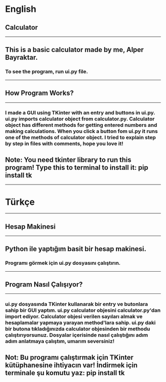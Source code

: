 
<h1>English</h1>

<h2>Calculator</h2>
<hr>
<h2>This is a basic calculator made by me, Alper Bayraktar.</h2>
<h3>To see the program, run ui.py file.</h3>
<hr>
<h2>How Program Works?</h2>
<hr>
<h3>I made a GUI using TKinter with an entry and buttons in ui.py. ui.py imports calculator object from calculator.py. Calculator object has different methods for getting entered numbers and making calculations. When you click a button fom ui.py it runs one of the methods of calculator object. I tried to explain step by step in files with comments, hope you love it!</h3>
<h2>Note: You need tkinter library to run this program! Type this to terminal to install it:
pip install tk</h2>

<hr>
<h1>Türkçe</h1>
<hr>
<h2>Hesap Makinesi</h2>
<hr>

<h2>Python ile yaptığım basit bir hesap makinesi.</h2>
<h3>Programı görmek için ui.py dosyasını çalıştırın.</h3>
<hr>
<h2>Program Nasıl Çalışıyor?</h2>
<hr>
<h3>ui.py dosyasında TKinter kullanarak bir entry ve butonlara sahip bir GUI yaptım. ui.py calculator objesini calculator.py'dan import ediyor. Calculator objesi verilen sayıları almak ve hesaplamalar yapmaya yarayan method'lara sahip. ui.py daki bir butona tıkladığınızda calculator objesinden bir methodu çalıştırıyorsunuz. Dosyalar içerisinde nasıl çalıştığını adım adım anlatmaya çalıştım, umarım seversiniz!</h3>
<h2>Not: Bu programı çalıştırmak için TKinter kütüphanesine ihtiyacın var! İndirmek için terminale şu komutu yaz:
pip install tk</h2>
